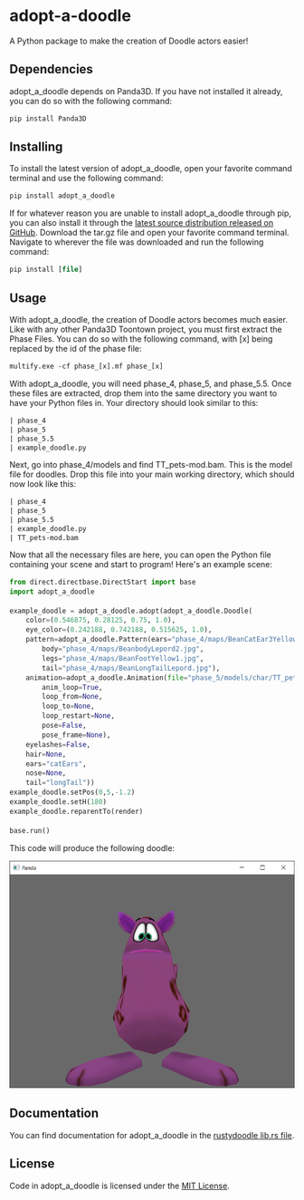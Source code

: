 # adopt-a-doodle

A Python package to make the creation of Doodle actors easier!

## Dependencies

adopt_a_doodle depends on Panda3D. If you have not installed it already, you can do so with the following command:

```ps
pip install Panda3D
```

## Installing

To install the latest version of adopt_a_doodle, open your favorite command terminal and use the following command:

```ps
pip install adopt_a_doodle
```

If for whatever reason you are unable to install adopt_a_doodle through pip, you can also install it through the [latest source distribution released on GitHub](https://github.com/Vhou-Atroph/adopt-a-doodle/releases/latest). Download the tar.gz file and open your favorite command terminal. Navigate to wherever the file was downloaded and run the following command:

```ps
pip install [file]
```

## Usage

With adopt_a_doodle, the creation of Doodle actors becomes much easier.  
Like with any other Panda3D Toontown project, you must first extract the Phase Files. You can do so with the following command, with [x] being replaced by the id of the phase file:

```ps
multify.exe -cf phase_[x].mf phase_[x]
```

With adopt_a_doodle, you will need phase_4, phase_5, and phase_5.5. Once these files are extracted, drop them into the same directory you want to have your Python files in. Your directory should look similar to this:

```none
| phase_4
| phase_5
| phase_5.5
| example_doodle.py
```

Next, go into phase_4/models and find TT_pets-mod.bam. This is the model file for doodles. Drop this file into your main working directory, which should now look like this:

```none
| phase_4
| phase_5
| phase_5.5
| example_doodle.py
| TT_pets-mod.bam
```

Now that all the necessary files are here, you can open the Python file containing your scene and start to program! Here's an example scene:

```python
from direct.directbase.DirectStart import base
import adopt_a_doodle

example_doodle = adopt_a_doodle.adopt(adopt_a_doodle.Doodle(
    color=(0.546875, 0.28125, 0.75, 1.0),
    eye_color=(0.242188, 0.742188, 0.515625, 1.0),
    pattern=adopt_a_doodle.Pattern(ears="phase_4/maps/BeanCatEar3Yellow.jpg",
        body="phase_4/maps/BeanbodyLepord2.jpg",
        legs="phase_4/maps/BeanFootYellow1.jpg",
        tail="phase_4/maps/BeanLongTailLepord.jpg"),
    animation=adopt_a_doodle.Animation(file="phase_5/models/char/TT_pets-speak.bam",
        anim_loop=True,
        loop_from=None,
        loop_to=None,
        loop_restart=None,
        pose=False,
        pose_frame=None),
    eyelashes=False,
    hair=None,
    ears="catEars",
    nose=None,
    tail="longTail"))
example_doodle.setPos(0,5,-1.2)
example_doodle.setH(180)
example_doodle.reparentTo(render)

base.run()
```

This code will produce the following doodle:

![A purple doodle with Leopard spots, cat ears, and a long tail.](https://raw.githubusercontent.com/Vhou-Atroph/adopt-a-doodle/main/tests/example_doodle.png)

## Documentation

You can find documentation for adopt_a_doodle in the [rustydoodle lib.rs file](https://raw.githubusercontent.com/Vhou-Atroph/adopt-a-doodle/main/src/lib.rs).

## License

Code in adopt_a_doodle is licensed under the [MIT License](/LICENSE).
